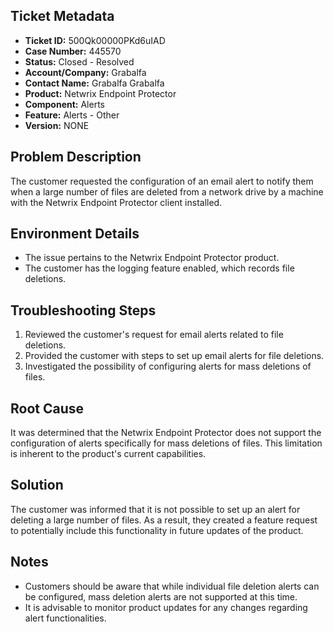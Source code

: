 ## Ticket Metadata
- **Ticket ID:** 500Qk00000PKd6uIAD
- **Case Number:** 445570
- **Status:** Closed - Resolved
- **Account/Company:** Grabalfa
- **Contact Name:** Grabalfa Grabalfa
- **Product:** Netwrix Endpoint Protector
- **Component:** Alerts
- **Feature:** Alerts - Other
- **Version:** NONE

## Problem Description
The customer requested the configuration of an email alert to notify them when a large number of files are deleted from a network drive by a machine with the Netwrix Endpoint Protector client installed.

## Environment Details
- The issue pertains to the Netwrix Endpoint Protector product.
- The customer has the logging feature enabled, which records file deletions.

## Troubleshooting Steps
1. Reviewed the customer's request for email alerts related to file deletions.
2. Provided the customer with steps to set up email alerts for file deletions.
3. Investigated the possibility of configuring alerts for mass deletions of files.

## Root Cause
It was determined that the Netwrix Endpoint Protector does not support the configuration of alerts specifically for mass deletions of files. This limitation is inherent to the product's current capabilities.

## Solution
The customer was informed that it is not possible to set up an alert for deleting a large number of files. As a result, they created a feature request to potentially include this functionality in future updates of the product.

## Notes
- Customers should be aware that while individual file deletion alerts can be configured, mass deletion alerts are not supported at this time.
- It is advisable to monitor product updates for any changes regarding alert functionalities.